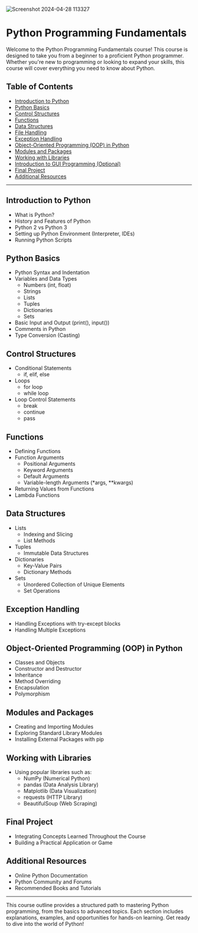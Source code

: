 ![Screenshot 2024-04-28 113327](https://github.com/mshahzaib4/Python-Tutorial.yt/assets/158167657/02d341cc-f9f4-4405-ab61-394c806c418b)

# Python Programming Fundamentals

Welcome to the Python Programming Fundamentals course! This course is designed to take you from a beginner to a proficient Python programmer. Whether you're new to programming or looking to expand your skills, this course will cover everything you need to know about Python.

## Table of Contents
- [Introduction to Python](https://github.com/mshahzaib4/Python-Tutorial.yt/tree/main/01%20Introduction%20to%20Python)
- [Python Basics](#python-basics)
- [Control Structures](#control-structures)
- [Functions](#functions)
- [Data Structures](#data-structures)
- [File Handling](#file-handling)
- [Exception Handling](#exception-handling)
- [Object-Oriented Programming (OOP) in Python](#object-oriented-programming-oop-in-python)
- [Modules and Packages](#modules-and-packages)
- [Working with Libraries](#working-with-libraries)
- [Introduction to GUI Programming (Optional)](#introduction-to-gui-programming-optional)
- [Final Project](#final-project)
- [Additional Resources](#additional-resources)

---

## Introduction to Python
- What is Python?
- History and Features of Python
- Python 2 vs Python 3
- Setting up Python Environment (Interpreter, IDEs)
- Running Python Scripts

## Python Basics
- Python Syntax and Indentation
- Variables and Data Types
  - Numbers (int, float)
  - Strings
  - Lists
  - Tuples
  - Dictionaries
  - Sets
- Basic Input and Output (print(), input())
- Comments in Python
- Type Conversion (Casting)

## Control Structures
- Conditional Statements
  - if, elif, else
- Loops
  - for loop
  - while loop
- Loop Control Statements
  - break
  - continue
  - pass

## Functions
- Defining Functions
- Function Arguments
  - Positional Arguments
  - Keyword Arguments
  - Default Arguments
  - Variable-length Arguments (*args, **kwargs)
- Returning Values from Functions
- Lambda Functions

## Data Structures
- Lists
  - Indexing and Slicing
  - List Methods
- Tuples
  - Immutable Data Structures
- Dictionaries
  - Key-Value Pairs
  - Dictionary Methods
- Sets
  - Unordered Collection of Unique Elements
  - Set Operations

## Exception Handling
- Handling Exceptions with try-except blocks
- Handling Multiple Exceptions

## Object-Oriented Programming (OOP) in Python
- Classes and Objects
- Constructor and Destructor
- Inheritance
- Method Overriding
- Encapsulation
- Polymorphism
  
## Modules and Packages
- Creating and Importing Modules
- Exploring Standard Library Modules
- Installing External Packages with pip

## Working with Libraries
- Using popular libraries such as:
  - NumPy (Numerical Python)
  - pandas (Data Analysis Library)
  - Matplotlib (Data Visualization)
  - requests (HTTP Library)
  - BeautifulSoup (Web Scraping)

## Final Project
- Integrating Concepts Learned Throughout the Course
- Building a Practical Application or Game

## Additional Resources
- Online Python Documentation
- Python Community and Forums
- Recommended Books and Tutorials

---

This course outline provides a structured path to mastering Python programming, from the basics to advanced topics. Each section includes explanations, examples, and opportunities for hands-on learning. Get ready to dive into the world of Python!

